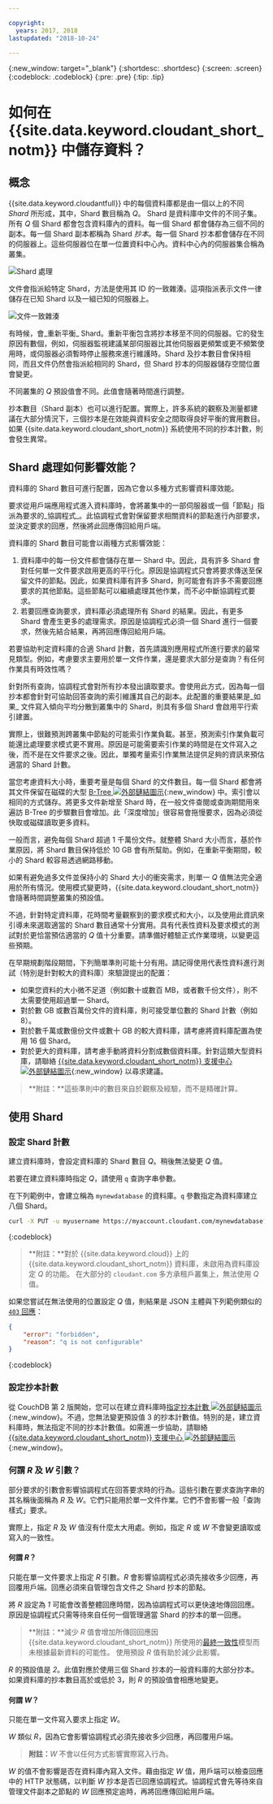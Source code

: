 ```yaml
---

copyright:
  years: 2017, 2018
lastupdated: "2018-10-24"

---
```


{:new_window: target="_blank"}
{:shortdesc: .shortdesc}
{:screen: .screen}
{:codeblock: .codeblock}
{:pre: .pre}
{:tip: .tip}

<!-- Acrolinx: 2017-05-10 -->

# 如何在 {{site.data.keyword.cloudant_short_notm}} 中儲存資料？

## 概念

{{site.data.keyword.cloudantfull}} 中的每個資料庫都是由一個以上的不同 _Shard_ 所形成，其中，Shard 數目稱為 _Q_。
Shard 是資料庫中文件的不同子集。所有 _Q_ 個 Shard 都會包含資料庫內的資料。每一個 Shard 都會儲存為三個不同的副本。每一個 Shard 副本都稱為 Shard _抄本_。每一個 Shard 抄本都會儲存在不同的伺服器上。這些伺服器位在單一位置資料中心內。資料中心內的伺服器集合稱為叢集。

![Shard 處理](../images/sharding_database.png)

文件會指派給特定 Shard，方法是使用其 ID 的一致雜湊。這項指派表示文件一律儲存在已知 Shard 以及一組已知的伺服器上。

![文件一致雜湊](../images/sharding_document.png)

有時候，會_重新平衡_ Shard。重新平衡包含將抄本移至不同的伺服器。它的發生原因有數個，例如，伺服器監視建議某部伺服器比其他伺服器更頻繁或更不頻繁使用時，或伺服器必須暫時停止服務來進行維護時。Shard 及抄本數目會保持相同，而且文件仍然會指派給相同的 Shard，但 Shard 抄本的伺服器儲存空間位置會變更。

不同叢集的 _Q_ 預設值會不同。此值會隨著時間進行調整。

抄本數目（Shard 副本）也可以進行配置。實際上，許多系統的觀察及測量都建議在大部分情況下，三個抄本是在效能與資料安全之間取得良好平衡的實用數目。如果 {{site.data.keyword.cloudant_short_notm}} 系統使用不同的抄本計數，則會發生異常。

## Shard 處理如何影響效能？

資料庫的 Shard 數目可進行配置，因為它會以多種方式影響資料庫效能。

要求從用戶端應用程式進入資料庫時，會將叢集中的一部伺服器或一個「節點」指派為要求的_協調程式_。此協調程式會對保留要求相關資料的節點進行內部要求，並決定要求的回應，然後將此回應傳回給用戶端。

資料庫的 Shard 數目可能會以兩種方式影響效能：

1.	資料庫中的每一份文件都會儲存在單一 Shard 中。因此，具有許多 Shard 會對任何單一文件要求啟用更高的平行化。原因是協調程式只會將要求傳送至保留文件的節點。因此，如果資料庫有許多 Shard，則可能會有許多不需要回應要求的其他節點。這些節點可以繼續處理其他作業，而不必中斷協調程式要求。
2.	若要回應查詢要求，資料庫必須處理所有 Shard 的結果。因此，有更多 Shard 會產生更多的處理需求。原因是協調程式必須一個 Shard 進行一個要求，然後先結合結果，再將回應傳回給用戶端。

若要協助判定資料庫的合適 Shard 計數，首先請識別應用程式所進行要求的最常見類型。例如，考慮要求主要用於單一文件作業，還是要求大部分是查詢？有任何作業具有時效性嗎？

針對所有查詢，協調程式會對所有抄本發出讀取要求。會使用此方式，因為每一個抄本都會針對可協助回答查詢的索引維護其自己的副本。此配置的重要結果是_如果_ 文件寫入傾向平均分散到叢集中的 Shard，則具有多個 Shard 會啟用平行索引建置。

實際上，很難預測跨叢集中節點的可能索引作業負載。甚至，預測索引作業負載可能還比處理要求模式更不實用。原因是可能需要索引作業的時間是在文件寫入之後，而不是在文件要求之後。因此，單獨考量索引作業無法提供足夠的資訊來預估適當的 Shard 計數。

當您考慮資料大小時，重要考量是每個 Shard 的文件數目。每一個 Shard 都會將其文件保留在磁碟的大型 [B-Tree ![外部鏈結圖示](../images/launch-glyph.svg "外部鏈結圖示")](https://en.wikipedia.org/wiki/B-tree){:new_window} 中。索引會以相同的方式儲存。將更多文件新增至 Shard 時，在一般文件查閱或查詢期間用來遍訪 B-Tree 的步驟數目會增加。此「深度增加」很容易會拖慢要求，因為必須從快取或磁碟讀取更多資料。

一般而言，避免每個 Shard 超過 1 千萬份文件。就整體 Shard 大小而言，基於作業原因，將 Shard 數目保持低於 10 GB 會有所幫助。例如，在重新平衡期間，較小的 Shard 較容易透過網路移動。

如果有避免過多文件並保持小的 Shard 大小的衝突需求，則單一 _Q_ 值無法完全適用於所有情況。使用模式變更時，{{site.data.keyword.cloudant_short_notm}} 會隨著時間調整叢集的預設值。

不過，針對特定資料庫，花時間考量觀察到的要求模式和大小，以及使用此資訊來引導未來選取適當的 Shard 數目通常十分實用。具有代表性資料及要求模式的測試對於更恰當預估適當的 _Q_ 值十分重要。請準備好體驗正式作業環境，以變更這些預期。

<div id="summary"></div>

在早期規劃階段期間，下列簡單準則可能十分有用。請記得使用代表性資料進行測試（特別是針對較大的資料庫）來驗證提出的配置：

*	如果您資料的大小微不足道（例如數十或數百 MB，或者數千份文件），則不太需要使用超過單一 Shard。
*	對於數 GB 或數百萬份文件的資料庫，則可接受單位數的 Shard 計數（例如 8）。
*	對於數千萬或數億份文件或數十 GB 的較大資料庫，請考慮將資料庫配置為使用 16 個 Shard。
*	對於更大的資料庫，請考慮手動將資料分割成數個資料庫。針對這類大型資料庫，請聯絡 [{{site.data.keyword.cloudant_short_notm}} 支援中心 ![外部鏈結圖示](../images/launch-glyph.svg "外部鏈結圖示")](mailto:support@cloudant.com){:new_window} 以尋求建議。

>	**附註：**這些準則中的數目來自於觀察及經驗，而不是精確計算。

<div id="API"></div>

## 使用 Shard

### 設定 Shard 計數

建立資料庫時，會設定資料庫的 Shard 數目 _Q_。稍後無法變更 _Q_ 值。

若要在建立資料庫時指定 _Q_，請使用 `q` 查詢字串參數。

在下列範例中，會建立稱為 `mynewdatabase` 的資料庫。`q` 參數指定為資料庫建立八個 Shard。

```sh
curl -X PUT -u myusername https://myaccount.cloudant.com/mynewdatabase?q=8
```
{:codeblock}

>	**附註：**對於 {{site.data.keyword.cloud}} 上的 {{site.data.keyword.cloudant_short_notm}} 資料庫，未啟用為資料庫設定 _Q_ 的功能。
 在大部分的 `cloudant.com` 多方承租戶叢集上，無法使用 _Q_ 值。

如果您嘗試在無法使用的位置設定 _Q_ 值，則結果是 JSON 主體與下列範例類似的 [`403` 回應](../api/http.html#403)：

```json
{
	"error": "forbidden",
	"reason": "q is not configurable"
}
```
{:codeblock}

### 設定抄本計數

從 CouchDB 第 2 版開始，您可以在建立資料庫時[指定抄本計數 ![外部鏈結圖示](../images/launch-glyph.svg "外部鏈結圖示")](http://docs.couchdb.org/en/2.0.0/cluster/databases.html?highlight=replicas#creating-a-database){:new_window}。不過，您無法變更預設值 3 的抄本計數值。特別的是，建立資料庫時，無法指定不同的抄本計數值。如需進一步協助，請聯絡 [{{site.data.keyword.cloudant_short_notm}} 支援中心 ![外部鏈結圖示](../images/launch-glyph.svg "外部鏈結圖示")](mailto:support@cloudant.com){:new_window}。

### 何謂 _R_ 及 _W_ 引數？

部分要求的引數會影響協調程式在回答要求時的行為。這些引數在要求查詢字串的其名稱後面稱為 _R_ 及 _W_。它們只能用於單一文件作業。它們不會影響一般「查詢樣式」要求。

實際上，指定 _R_ 及 _W_ 值沒有什麼太大用處。例如，指定 _R_ 或 _W_ 不會變更讀取或寫入的一致性。

#### 何謂 _R_？

只能在單一文件要求上指定 _R_ 引數。_R_ 會影響協調程式必須先接收多少回應，再回覆用戶端。回應必須來自管理包含文件之 Shard 抄本的節點。 

將 _R_ 設定為 _1_ 可能會改善整體回應時間，因為協調程式可以更快速地傳回回應。原因是協調程式只需等待來自任何一個管理適當 Shard 的抄本的單一回應。

>	**附註：**減少 _R_ 值會增加所傳回回應因 {{site.data.keyword.cloudant_short_notm}} 所使用的[最終一致性](cap_theorem.html)模型而未根據最新資料的可能性。
 使用預設 _R_ 值有助於減少此影響。

_R_ 的預設值是 _2_。此值對應於使用三個 Shard 抄本的一般資料庫的大部分抄本。如果資料庫的抄本數目高於或低於 3，則 _R_ 的預設值會相應地變更。

#### 何謂 _W_？

只能在單一文件寫入要求上指定 _W_。

_W_ 類似 _R_，因為它會影響協調程式必須先接收多少回應，再回覆用戶端。

>	**附註：**_W_ 不會以任何方式影響實際寫入行為。

_W_ 的值不會影響是否在資料庫內寫入文件。藉由指定 _W_ 值，用戶端可以檢查回應中的 HTTP 狀態碼，以判斷 _W_ 抄本是否已回應協調程式。協調程式會先等待來自管理文件副本之節點的 _W_ 回應預定逾時，再將回應傳回給用戶端。
